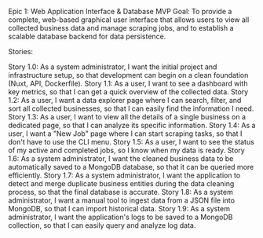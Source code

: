 Epic 1: Web Application Interface & Database MVP
Goal: To provide a complete, web-based graphical user interface that allows users to view all collected business data and manage scraping jobs, and to establish a scalable database backend for data persistence.

Stories:

Story 1.0: As a system administrator, I want the initial project and infrastructure setup, so that development can begin on a clean foundation (Nuxt, API, Dockerfile).
Story 1.1: As a user, I want to see a dashboard with key metrics, so that I can get a quick overview of the collected data.
Story 1.2: As a user, I want a data explorer page where I can search, filter, and sort all collected businesses, so that I can easily find the information I need.
Story 1.3: As a user, I want to view all the details of a single business on a dedicated page, so that I can analyze its specific information.
Story 1.4: As a user, I want a "New Job" page where I can start scraping tasks, so that I don't have to use the CLI menu.
Story 1.5: As a user, I want to see the status of my active and completed jobs, so I know when my data is ready.
Story 1.6: As a system administrator, I want the cleaned business data to be automatically saved to a MongoDB database, so that it can be queried more efficiently.
Story 1.7: As a system administrator, I want the application to detect and merge duplicate business entities during the data cleaning process, so that the final database is accurate.
Story 1.8: As a system administrator, I want a manual tool to ingest data from a JSON file into MongoDB, so that I can import historical data.
Story 1.9: As a system administrator, I want the application's logs to be saved to a MongoDB collection, so that I can easily query and analyze log data.